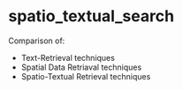 # spatio_textual_search
Comparison of:
- Text-Retrieval techniques<br>
- Spatial Data Retriaval techniques<br>
- Spatio-Textual Retrieval techniques<br>
